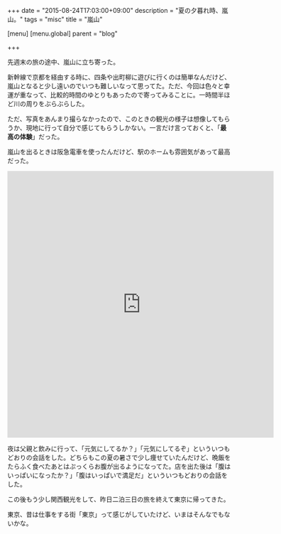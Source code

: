 +++
date = "2015-08-24T17:03:00+09:00"
description = "夏の夕暮れ時、嵐山。"
tags = "misc"
title = "嵐山"

[menu]
  [menu.global]
    parent = "blog"

+++

先週末の旅の途中、嵐山に立ち寄った。

新幹線で京都を経由する時に、四条や出町柳に遊びに行くのは簡単なんだけど、嵐山となると少し遠いのでいつも難しいなって思ってた。ただ、今回は色々と幸運が重なって、比較的時間のゆとりもあったので寄ってみることに。一時間半ほど川の周りをぶらぶらした。

ただ、写真をあんまり撮らなかったので、このときの観光の様子は想像してもらうか、現地に行って自分で感じてもらうしかない。一言だけ言っておくと、「**最高の体験**」だった。

嵐山を出るときは阪急電車を使ったんだけど、駅のホームも雰囲気があって最高だった。

<iframe src="https://vine.co/v/eDvgqVeu2B2/embed/simple" width="600" height="600" frameborder="0"></iframe><script src="https://platform.vine.co/static/scripts/embed.js"></script>

夜は父親と飲みに行って、「元気にしてるか？」「元気にしてるぞ」といういつもどおりの会話をした。どちらもこの夏の暑さで少し痩せていたんだけど、晩飯をたらふく食べたあとはぷっくらお腹が出るようになってた。店を出た後は「腹はいっぱいになったか？」「腹はいっぱいで満足だ」といういつもどおりの会話をした。

この後もう少し関西観光をして、昨日二泊三日の旅を終えて東京に帰ってきた。

東京、昔は仕事をする街「東京」って感じがしていたけど、いまはそんなでもないかな。
